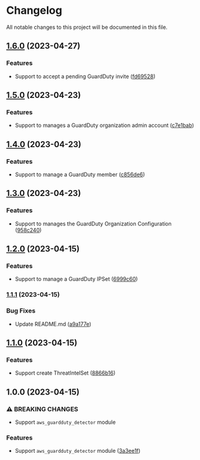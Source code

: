 # Changelog

All notable changes to this project will be documented in this file.

## [1.6.0](https://github.com/aws-ss/terraform-aws-guardduty/compare/v1.5.0...v1.6.0) (2023-04-27)


### Features

* Support to accept a pending GuardDuty invite ([fd69528](https://github.com/aws-ss/terraform-aws-guardduty/commit/fd695280463bc477fe2636fe4158c1c481217c2b))

## [1.5.0](https://github.com/aws-ss/terraform-aws-guardduty/compare/v1.4.0...v1.5.0) (2023-04-23)


### Features

* Support to manages a GuardDuty organization admin account ([c7e1bab](https://github.com/aws-ss/terraform-aws-guardduty/commit/c7e1babea7340b45c565bdcf1b5aac5ffba69916))

## [1.4.0](https://github.com/aws-ss/terraform-aws-guardduty/compare/v1.3.0...v1.4.0) (2023-04-23)


### Features

* Support to manage a GuardDuty member ([c856de6](https://github.com/aws-ss/terraform-aws-guardduty/commit/c856de662a900f98cd829216ab356e6ee00c453b))

## [1.3.0](https://github.com/aws-ss/terraform-aws-guardduty/compare/v1.2.0...v1.3.0) (2023-04-23)


### Features

* Support to manages the GuardDuty Organization Configuration ([958c240](https://github.com/aws-ss/terraform-aws-guardduty/commit/958c240a9f3f17c20e16a89496076d4c627ad0f0))

## [1.2.0](https://github.com/aws-ss/terraform-aws-guardduty/compare/v1.1.1...v1.2.0) (2023-04-15)


### Features

* Support to manage a GuardDuty IPSet ([6999c60](https://github.com/aws-ss/terraform-aws-guardduty/commit/6999c607a2f882866d4f1691d752bb710e9456f1))

### [1.1.1](https://github.com/aws-ss/terraform-aws-guardduty/compare/v1.1.0...v1.1.1) (2023-04-15)


### Bug Fixes

* Update README.md ([a9a177e](https://github.com/aws-ss/terraform-aws-guardduty/commit/a9a177ec43485db4dfa3cdf9e479afdef8fc9a6b))

## [1.1.0](https://github.com/aws-ss/terraform-aws-guardduty/compare/v1.0.0...v1.1.0) (2023-04-15)


### Features

* Support create ThreatIntelSet ([8866b16](https://github.com/aws-ss/terraform-aws-guardduty/commit/8866b1648fecb70911c6de62020d17417159d23c))

## 1.0.0 (2023-04-15)


### ⚠ BREAKING CHANGES

* Support `aws_guardduty_detector` module

### Features

* Support `aws_guardduty_detector` module ([3a3ee1f](https://github.com/aws-ss/terraform-aws-guardduty/commit/3a3ee1f5885be89d36df19286c7059f502940885))
